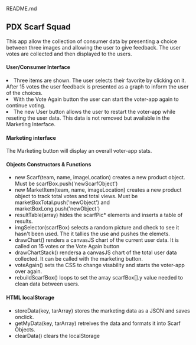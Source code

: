 README.md

## PDX Scarf Squad

This app allow the collection of consumer data by presenting a choice between three images and allowing the user to give feedback. The user votes are collected and then displayed to the users.

#### User/Consumer Interface

<li>Three items are shown. The user selects their favorite by clicking on it. After 15 votes the user feedback is presented as a graph to inform the user of the choices.</li>

<li>With the Vote Again button the user can start the voter-app again to continue voting.</li>

<li>The new User button allows the user to restart the voter-app while reseting the user data. This data is not removed but available in the Marketing Interface.</li>

#### Marketing interface

The Marketing button will display an overall voter-app stats.

#### Objects Constructors & Functions

<ul>
	<li>new Scarf(team, name, imageLocation) creates a new product object. Must be scarfBox.push('newScarfObject')</li>
	<li>new MarketItem(team, name, imageLocation) creates a new product object to track total votes and total views. Must be marketBoxTotal.push('newObject') and marketBoxLong.push('newObject')</li>
	<li>resultTable(array) hides the scarfPic* elements and inserts a table of results.</li>
	<li>imgSelector(scarfBox) selects a random picture and check to see it hasn't been used. The it tallies the use and pushes the elemets. </li>
	<li>drawChart() renders a canvasJS chart of the current user data. It is called on 15 votes or the Vote Again button
	</li>
	<li>drawChartStack() rendersa a canvasJS chart of the total user data collected. It can be called with the marketing button.
	</li>
	<li>voteAgain() sets the CSS to change visability and starts the voter-app over again.
	</li>
	<li>rebuildScarfBox() loops to set the array scarfBox[].y value needed to clean data between users.</li>
</ul>

#### HTML localStorage
<ul>
	<li>storeData(key, tarArray) stores the marketing data as a JSON and saves onclick.</li>
	<li>getMyData(key, tarArray) retreives the data and formats it into Scarf Objects.</li>
	<li>clearData() clears the localStorage
</ul>
